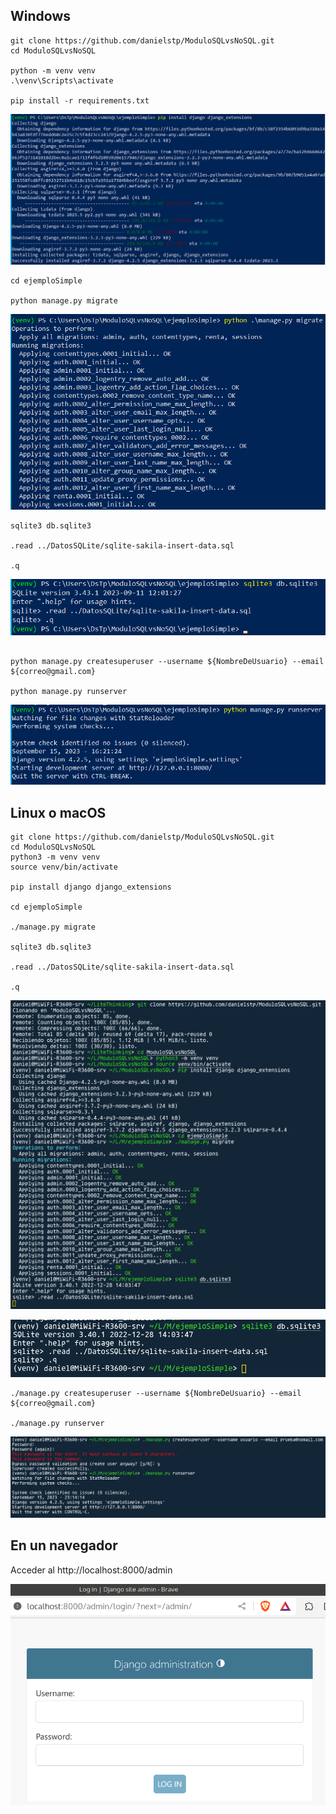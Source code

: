 ## Windows

```
git clone https://github.com/danielstp/ModuloSQLvsNoSQL.git
cd ModuloSQLvsNoSQL

python -m venv venv
.\venv\Scripts\activate

pip install -r requirements.txt
```
![](../Imgs/PipInstallDjango+extensions.png)

```
cd ejemploSimple

python manage.py migrate
```

![](../Imgs/DjangoMigrate.png)

```
sqlite3 db.sqlite3

.read ../DatosSQLite/sqlite-sakila-insert-data.sql

.q

```
![](../Imgs/CargarDatosEnSQLite.png)
```

python manage.py createsuperuser --username ${NombreDeUsuario} --email ${correo@gmail.com}

python manage.py runserver

```
![](../Imgs/DjangoRunServer.png)


## Linux o macOS

```
git clone https://github.com/danielstp/ModuloSQLvsNoSQL.git
cd ModuloSQLvsNoSQL
python3 -m venv venv
source venv/bin/activate

pip install django django_extensions

cd ejemploSimple

./manage.py migrate

sqlite3 db.sqlite3

.read ../DatosSQLite/sqlite-sakila-insert-data.sql

.q

```
![](../Imgs/PasosEnLinux.png)

![](../Imgs/FinalizarCargaDeDatosEnLinux.png)
```
./manage.py createsuperuser --username ${NombreDeUsuario} --email ${correo@gmail.com}

./manage.py runserver
```
![](../Imgs/EjecutarDjangoEnLinux.png)

## En un navegador

Acceder al http://localhost:8000/admin

![](../Imgs/Localhost8000.png)